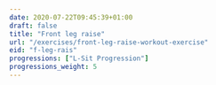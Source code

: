 ```yaml
---
date: 2020-07-22T09:45:39+01:00
draft: false
title: "Front leg raise"
url: "/exercises/front-leg-raise-workout-exercise"
eid: "f-leg-rais"
progressions: ["L-Sit Progression"]
progressions_weight: 5
---
```

